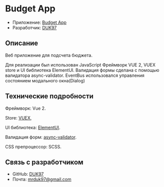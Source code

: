 # Budget App

- Приложение: [Budget App](https://duk97.github.io/budget-app/)
- Разработчик: [DUK97](https://github.com/DUK97)

## Описание

Веб приложение для подсчета бюджета. 

Для реализации был использован JavaScript Фреймворк VUE 2, VUEX store и UI библиотека ElementUI. Валидация формы сделана с помощью валидатора async-validator. EventBus использовался управления состоянием модального окна(Dialog)

## Технические подробности

Фреймворк: Vue 2.

Store: [VUEX](https://vuex.vuejs.org/),

UI библиотека: [ElementUI](https://element.eleme.io/#/en-US).

Валидация форм: [async-validator](https://github.com/yiminghe/async-validator).

CSS препроцессор: SCSS.


## Связь с разработчиком

- GitHub: [DUK97](https://github.com/DUK97)
- Почта: [mrduk97@gmail.com](mailto:mrduk97@gmail.com)
